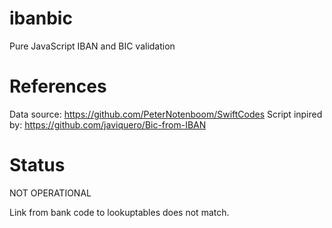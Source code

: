 # ibanbic
Pure JavaScript IBAN and BIC validation

# References
Data source: https://github.com/PeterNotenboom/SwiftCodes
Script inpired by: https://github.com/javiquero/Bic-from-IBAN

# Status
NOT OPERATIONAL

Link from bank code to lookuptables does not match.
